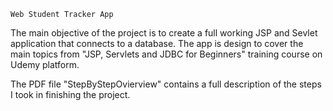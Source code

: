 	Web Student Tracker App

 The main objective of the project is to create a full working JSP
and Sevlet application that connects to a database.
 The app is design to cover the main topics from "JSP, Servlets and JDBC 
for Beginners" training course on Udemy platform.

The PDF file "StepByStepOvierview" contains a full description of the steps 
I took in finishing the project.
